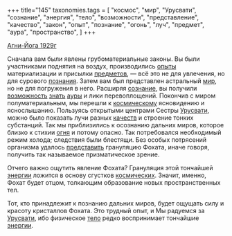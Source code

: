 +++
title="145"
taxonomies.tags = [
 "космос",
 "мир",
 "Урусвати",
 "сознание",
 "энергия",
 "тело",
 "возможности",
 "представление",
 "качество",
 "закон",
 "опыт",
 "познание",
 "огонь",
 "луч",
 "предмет",
 "аура",
 "пространство",
]
+++

[Агни-Йога 1929г](/agni/1929)

Сначала вам были явлены грубоматериальные законы. Вы были участниками поднятия на воздух, производились [опыты](/tags/опыт) материализации и присылки [предметов](/tags/предмет), — всё это не для увлечения, но для сурового [познания](/tags/познание). Затем вам был представлен астральный [мир](/tags/мир), но не для погружения в него. Расширяя [сознание](/tags/сознание), вы получили [возможность](/tags/возможности) [знать](/tags/познание) [ауры](/tags/аура) и лики перевоплощений. Покончив с миром полуматериальным, мы перешли к [космическому](/tags/космос) ясновидению и яснослышанию. Пользуясь открытыми центрами Сестры [Урусвати](/tags/Урусвати), можно было показать лучи разных [качеств](/tags/качество) и строение тонких субстанций. Так мы приблизились к осознанию дальних миров, которое близко к стихии [огня](/tags/огонь) и потому опасно. Так потребовался необходимый режим холода; следствия были блестящи. Без особых потрясений организма удалось [представить](/tags/представление) грануляцию Фохата, иначе говоря, получить так называемое призматическое зрение.   

Отчего важно ощутить явление Фохата? Грануляция этой тончайшей [энергии](/tags/энергия) ложится в основу сгустков [космических](/tags/космос). Значит, именно, Фохат будет отцом, толкающим образование новых пространственных тел.   

Тот, кто принадлежит к познанию дальних миров, будет ощущать силу и красоту кристаллов Фохата. Это трудный опыт, и Мы радуемся за [Урусвати](/tags/Урусвати), ибо физическое [тело](/tags/тело) редко воспринимает тончайшие [энергии](/tags/энергия).
